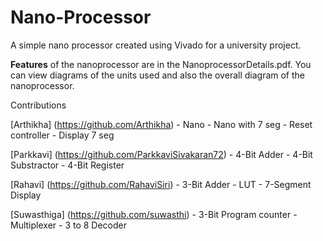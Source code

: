 # Nano-Processor

A simple nano processor created using Vivado for a university project.

**Features** of the nanoprocessor are in the NanoprocessorDetails.pdf. 
You can view diagrams of the units used and also the overall diagram of the nanoprocessor.


Contributions

[Arthikha] (https://github.com/Arthikha) - Nano
                                         - Nano with 7 seg
                                         - Reset controller
                                         - Display 7 seg

[Parkkavi] (https://github.com/ParkkaviSivakaran72) - 4-Bit Adder
                                                    - 4-Bit Substractor
                                                    - 4-Bit Register

[Rahavi] (https://github.com/RahaviSiri) - 3-Bit Adder
                                         - LUT
                                         - 7-Segment Display

[Suwasthiga] (https://github.com/suwasthi) - 3-Bit Program counter
                                           - Multiplexer
                                           - 3 to 8 Decoder




